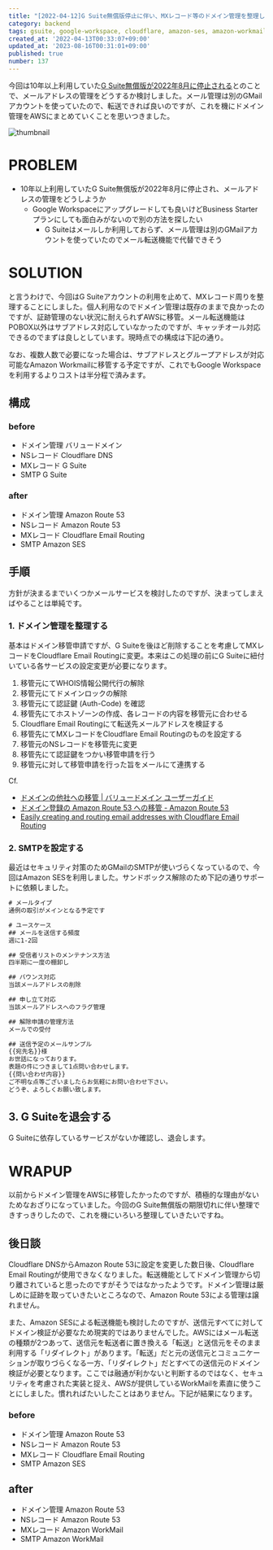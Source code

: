 ```yaml
---
title: "[2022-04-12]G Suite無償版停止に伴い、MXレコード等のドメイン管理を整理した"
category: backend
tags: gsuite, google-workspace, cloudflare, amazon-ses, amazon-workmail
created_at: '2022-04-13T00:33:07+09:00'
updated_at: '2023-08-16T00:31:01+09:00'
published: true
number: 137
---
```


今回は10年以上利用していた[G Suite無償版が2022年8月に停止される](https://support.google.com/a/answer/60217)とのことで、メールアドレスの管理をどうするか検討しました。メール管理は別のGMailアカウントを使っていたので、転送できれば良いのですが、これを機にドメイン管理をAWSにまとめていくことを思いつきました。

<img alt="thumbnail" src="https://img.esa.io/uploads/production/attachments/16651/2023/08/16/97367/4c031bba-8ccb-4426-b8df-923a746055a4.png">

# PROBLEM
- 10年以上利用していたG Suite無償版が2022年8月に停止され、メールアドレスの管理をどうしようか
    - Google Workspaceにアップグレードしても良いけどBusiness Starterプランにしても面白みがないので別の方法を探したい
        - G Suiteはメールしか利用しておらず、メール管理は別のGMailアカウントを使っていたのでメール転送機能で代替できそう

# SOLUTION
と言うわけで、今回はG Suiteアカウントの利用を止めて、MXレコード周りを整理することにしました。個人利用なのでドメイン管理は既存のままで良かったのですが、証跡管理のない状況に耐えられずAWSに移管。メール転送機能はPOBOX以外はサブアドレス対応していなかったのですが、キャッチオール対応できるのでまずは良しとしています。現時点での構成は下記の通り。

なお、複数人数で必要になった場合は、サブアドレスとグループアドレスが対応可能なAmazon Workmailに移管する予定ですが、これでもGoogle Workspaceを利用するよりコストは半分程で済みます。

## 構成
### before
- ドメイン管理 バリュードメイン
- NSレコード Cloudflare DNS
- MXレコード G Suite
- SMTP G Suite

### after
- ドメイン管理 Amazon Route 53
- NSレコード Amazon Route 53
- MXレコード Cloudflare Email Routing
- SMTP Amazon SES

## 手順
方針が決まるまでいくつかメールサービスを検討したのですが、決まってしまえばやることは単純です。

### 1. ドメイン管理を整理する
基本はドメイン移管申請ですが、G Suiteを後ほど削除することを考慮してMXレコードをCloudflare Email Routingに変更。本来はこの処理の前にG Suiteに紐付いている各サービスの設定変更が必要になります。

1. 移管元にてWHOIS情報公開代行の解除
2. 移管元にてドメインロックの解除
3. 移管元にて認証鍵 (Auth-Code) を確認
4. 移管先にてホストゾーンの作成、各レコードの内容を移管元に合わせる
5. Cloudflare Email Routingにて転送先メールアドレスを検証する
6. 移管先にてMXレコードをCloudflare Email Routingのものを設定する
7. 移管元のNSレコードを移管先に変更
8. 移管先にて認証鍵をつかい移管申請を行う
9. 移管元に対して移管申請を行った旨をメールにて連携する

Cf.
- [ドメインの他社への移管 | バリュードメイン ユーザーガイド](https://www.value-domain.com/userguide/manual/transferother)
- [ドメイン登録の Amazon Route 53 への移管 - Amazon Route 53](https://docs.aws.amazon.com/ja_jp/Route53/latest/DeveloperGuide/domain-transfer-to-route-53.html#domain-transfer-to-route-53-request-transfer)
- [Easily creating and routing email addresses with Cloudflare Email Routing](https://blog.cloudflare.com/introducing-email-routing/)

### 2. SMTPを設定する
最近はセキュリティ対策のためGMailのSMTPが使いづらくなっているので、今回はAmazon SESを利用しました。サンドボックス解除のため下記の通りサポートに依頼しました。

```txt
# メールタイプ
通例の取引がメインとなる予定です

# ユースケース
## メールを送信する頻度
週に1-2回

## 受信者リストのメンテナンス方法
四半期に一度の棚卸し

## バウンス対応
当該メールアドレスの削除

## 申し立て対応
当該メールアドレスへのフラグ管理

## 解除申請の管理方法
メールでの受付

## 送信予定のメールサンプル
{{宛先名}}様
お世話になっております。
表題の件につきまして1点問い合わせします。
{{問い合わせ内容}}
ご不明な点等ございましたらお気軽にお問い合わせ下さい。
どうぞ、よろしくお願い致します。
```

## 3. G Suiteを退会する
G Suiteに依存しているサービスがないか確認し、退会します。

# WRAPUP
以前からドメイン管理をAWSに移管したかったのですが、積極的な理由がないためなおざりになっていました。今回のG Suite無償版の期限切れに伴い整理できすっきりしたので、これを機にいろいろ整理していきたいですね。

## 後日談
Cloudflare DNSからAmazon Route 53に設定を変更した数日後、Cloudflare Email Routingが使用できなくなりました。転送機能としてドメイン管理から切り離されていると思ったのですがそうではなかったようです。ドメイン管理は厳しめに証跡を取っていきたいところなので、Amazon Route 53による管理は譲れません。

また、Amazon SESによる転送機能も検討したのですが、送信元すべてに対してドメイン検証が必要なため現実的ではありませんでした。AWSにはメール転送の種類が2つあって、送信元を転送者に置き換える「転送」と送信元をそのまま利用する「リダイレクト」があります。「転送」だと元の送信元とコミュニケーションが取りづらくなる一方、「リダイレクト」だとすべての送信元のドメイン検証が必要となります。ここでは融通が利かないと判断するのではなく、セキュリティを考慮された実装と捉え、AWSが提供しているWorkMailを素直に使うことにしました。慣れればたいしたことはありません。下記が結果になります。

### before
- ドメイン管理 Amazon Route 53
- NSレコード Amazon Route 53
- MXレコード Cloudflare Email Routing
- SMTP Amazon SES

## after
- ドメイン管理 Amazon Route 53
- NSレコード Amazon Route 53
- MXレコード Amazon WorkMail
- SMTP Amazon WorkMail

